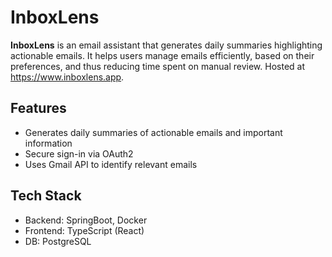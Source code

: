 # InboxLens

**InboxLens** is an email assistant that generates daily summaries highlighting actionable emails. It helps users manage emails efficiently, based on their preferences, and thus reducing time spent on manual review. Hosted at https://www.inboxlens.app.

## Features
- Generates daily summaries of actionable emails and important information
- Secure sign-in via OAuth2
- Uses Gmail API to identify relevant emails

## Tech Stack
- Backend: SpringBoot, Docker
- Frontend: TypeScript (React)
- DB: PostgreSQL

